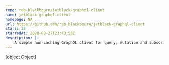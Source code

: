 ```yaml
---
repo: rob-blackbourn/jetblack-graphql-client
name: jetblack-graphql-client
homepage: NA
url: https://github.com/rob-blackbourn/jetblack-graphql-client
stars: 22
starredAt: 2020-08-27T23:43:58Z
description: |-
    A simple non-caching GraphQL client for query, mutation and subscription
---
```


[object Object]
